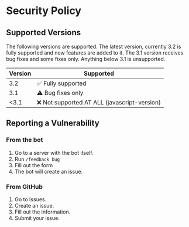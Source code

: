 # Security Policy

## Supported Versions

The following versions are supported.
The latest version, currently 3.2 is fully supported and new features are added to it.
The 3.1 version receives bug fixes and some fixes only.
Anything below 3.1 is unsupported.

| Version | Supported                                     |
|---------|-----------------------------------------------|
| 3.2     | :white_check_mark: Fully supported            |
| 3.1     | :warning: Bug fixes only                      |
| <3.1    | :x: Not supported AT ALL (javascript-version) |

## Reporting a Vulnerability

### From the bot

1. Go to a server with the bot itself.
2. Run `/feedback bug`
3. Fill out the form
4. The bot will create an issue.

### From GitHub

1. Go to Issues.
2. Create an issue.
3. Fill out the information.
4. Submit your issue.
